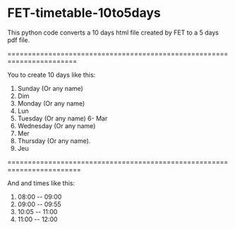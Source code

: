 # FET-timetable-10to5days
This python code converts a 10 days html file created by FET to a 5 days pdf file.

=======================================================================

You to create 10 days like this:
1. Sunday (Or any name)
2. Dim
3. Monday (Or any name)
4. Lun
5. Tuesday (Or any name)
6- Mar
7. Wednesday (Or any name)
8. Mer
9. Thursday (Or any name).
10. Jeu

========================================================================

And and times like this:
1. 08:00 -- 09:00
1. 09:00 -- 09:55
1. 10:05 -- 11:00
1. 11:00 -- 12:00
